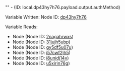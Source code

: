"" - (ID: local.dp43hy7h76.payload.output.authMethod)

Variable Written:
Node ID: [dp43hy7h76](../nodes/dp43hy7h76.md)

Variable Reads:
* Node (Node ID: [2nagahrwxs](../nodes/2nagahrwxs.md))
* Node (Node ID: [31jujh5ubp](../nodes/31jujh5ubp.md))
* Node (Node ID: [gy5df5u07u](../nodes/gy5df5u07u.md))
* Node (Node ID: [i57cwf2jh5](../nodes/i57cwf2jh5.md))
* Node (Node ID: [i8unidj14v](../nodes/i8unidj14v.md))
* Node (Node ID: [u5xirin76g](../nodes/u5xirin76g.md))
